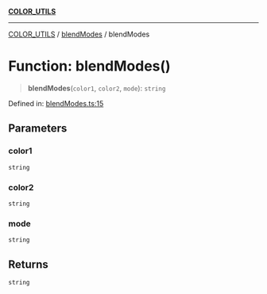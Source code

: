 [**COLOR_UTILS**](../../README.md)

***

[COLOR_UTILS](../../README.md) / [blendModes](../README.md) / blendModes

# Function: blendModes()

> **blendModes**(`color1`, `color2`, `mode`): `string`

Defined in: [blendModes.ts:15](https://github.com/dailker/everyutil/blob/fb6c9c837496f567cf7883b581cd27d1c9507ebe/src/color/blendModes.ts#L15)

## Parameters

### color1

`string`

### color2

`string`

### mode

`string`

## Returns

`string`
